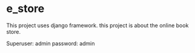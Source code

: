 # e_store
This project uses django framework.
this project is about the online book store.

Superuser: admin
password: admin
